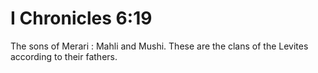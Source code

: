 # I Chronicles 6:19

The sons of Merari : Mahli and Mushi. These are the clans of the Levites according to their fathers.
